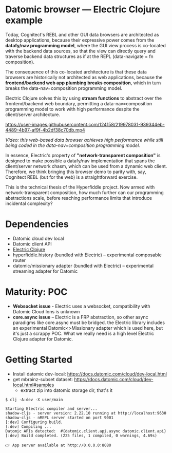 # Datomic browser — Electric Clojure example

Today, Cognitect's REBL and other GUI data browsers are architected as desktop applications, because their expressive power comes from the **datafy/nav programming model**, where the GUI view process is co-located with the backend data sources, so that the view can directly query and traverse backend data structures as if at the REPL (data-navigate = fn composition). 

The consequence of this co-located architecture is that these data browsers are historically not architected as web applications, because the **frontend/backend web app plumbing breaks composition**, which in turn breaks the data-nav=composition programming model.

Electric Clojure solves this by using **stream functions** to abstract over the frontend/backend web boundary, permitting a data-nav=composition programming model to work with high performance despite the client/server architecture.

https://user-images.githubusercontent.com/124158/219978031-939344eb-4489-4b97-af9f-4b2df38c70db.mp4

*Video: this web-based data browser achieves high performance while still being coded in the data-nav=composition programming model.*

In essence, Electric's property of **"network-transparent composition"** is designed to make possible a datafy/nav implementation that spans the client/server network chasm, which can be used from a dynamic web client. Therefore, we think bringing this browser demo to parity with, say, Cognitect REBL (but for the web) is a straightforward exercise. 

This is the technical thesis of the Hyperfiddle project. Now armed with network-transparent composition, how much further can our programming abstractions scale, before reaching performance limits that introduce incidental complexity?

# Dependencies

* Datomic cloud dev local
* Datomic client API
* [Electric Clojure](https://github.com/hyperfiddle/electric)
* hyperfiddle.history (bundled with Electric) – experimental composable router
* datomic/missionary adapter (bundled with Electric) – experimental streaming adapter for Datomic

# Maturity: POC

* **Websocket issue** - Electric uses a websocket, compatibility with Datomic Cloud Ions is unknown
* **core.async issue** – Electric is a FRP abstraction, so other async paradigms like core.async must be bridged. the Electric library includes an experimental Datomic<>Missionary adapter which is used here, but it's just a scrappy POC. What we really need is a high level Electric Clojure adapter for Datomic. 

# Getting Started

* Install datomic dev-local: https://docs.datomic.com/cloud/dev-local.html
* get mbrainz-subset dataset: https://docs.datomic.com/cloud/dev-local.html#samples
  * extract zip into datomic storage dir, that's it

```
$ clj -A:dev -X user/main

Starting Electric compiler and server...
shadow-cljs - server version: 2.22.10 running at http://localhost:9630
shadow-cljs - nREPL server started on port 9001
[:dev] Configuring build.
[:dev] Compiling ...
Datomic APIs detected:  #{datomic.client.api.async datomic.client.api}
[:dev] Build completed. (225 files, 1 compiled, 0 warnings, 4.69s)

👉 App server available at http://0.0.0.0:8080
```